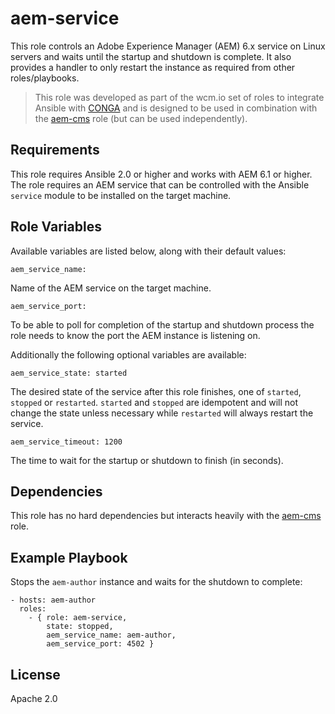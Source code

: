 # aem-service

This role controls an Adobe Experience Manager (AEM) 6.x service on Linux servers and waits until the startup and shutdown is complete. It also provides a handler to only restart the instance as required from other roles/playbooks.
> This role was developed as part of the wcm.io set of roles to integrate Ansible with [CONGA](http://devops.wcm.io/conga/) and is designed to be used in combination with the [aem-cms](https://github.com/wcm-io-devops/ansible-aem-cms) role (but can be used independently). 

## Requirements

This role requires Ansible 2.0 or higher and works with AEM 6.1 or higher. The role requires an AEM service that can be controlled with the Ansible `service` module to be installed on the target machine.

## Role Variables

Available variables are listed below, along with their default values:

	aem_service_name: 

Name of the AEM service on the target machine. 

	aem_service_port:
 
To be able to poll for completion of the startup and shutdown process the role needs to know the port the AEM instance is listening on. 

Additionally the following optional variables are available:

	aem_service_state: started

The desired state of the service after this role finishes, one of `started`, `stopped` or `restarted`. `started` and `stopped` are idempotent and will not change the state unless necessary while `restarted` will always restart the service. 

	aem_service_timeout: 1200

The time to wait for the startup or shutdown to finish (in seconds).


## Dependencies

This role has no hard dependencies but interacts heavily with the [aem-cms](https://github.com/wcm-io-devops/ansible-aem-cms) role.

## Example Playbook

Stops the `aem-author` instance and waits for the shutdown to complete: 

	- hosts: aem-author
	  roles:
	    - { role: aem-service,
	        state: stopped,
	        aem_service_name: aem-author,
	        aem_service_port: 4502 }

## License

Apache 2.0
